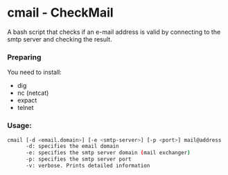 # cmail - CheckMail
A bash script that checks if an e-mail address is valid by connecting to the smtp server and checking the result.

### Preparing
You need to install:
 * dig
 * nc (netcat)
 * expact
 * telnet

### Usage: 
```bash
cmail [-d <email.domain>] [-e <smtp-server>] [-p <port>] mail@address
      -d: specifies the email domain
      -e: specifies the smtp server domain (mail exchanger)
      -p: specifies the smtp server port
      -v: verbose. Prints detailed information
```
